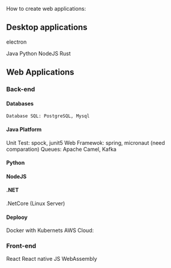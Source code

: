 

How to create web applications:


## Desktop applications

electron

Java
Python
NodeJS
Rust

## Web Applications

### Back-end

#### Databases

    Database SQL: PostgreSQL, Mysql

#### Java Platform

Unit Test: spock, junit5
Web Framewok: spring, micronaut (need comparation)
Queues: Apache Camel, Kafka

#### Python

#### NodeJS

#### .NET

.NetCore (Linux Server)

#### Deplooy

Docker with Kubernets
AWS Cloud:

### Front-end

React
React native
JS
WebAssembly